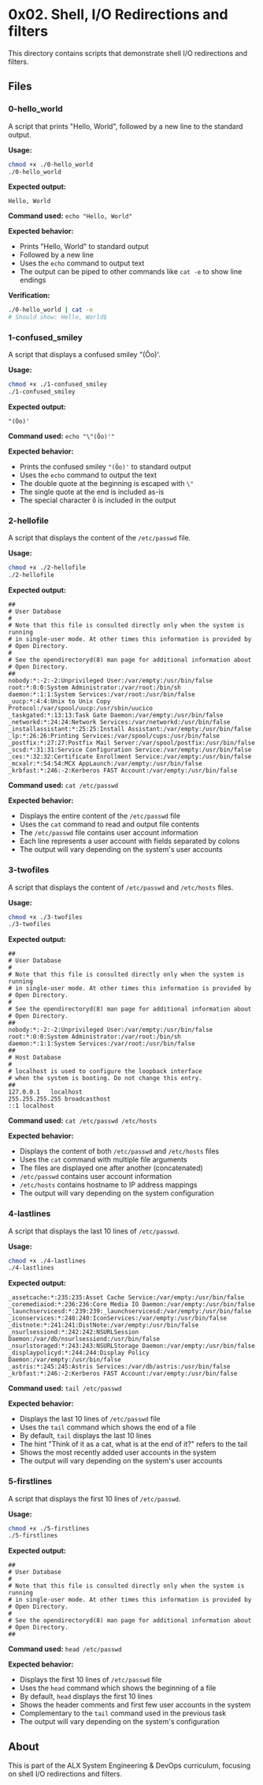 # 0x02. Shell, I/O Redirections and filters

This directory contains scripts that demonstrate shell I/O redirections and filters.

## Files

### 0-hello_world
A script that prints "Hello, World", followed by a new line to the standard output.

**Usage:**
```bash
chmod +x ./0-hello_world
./0-hello_world
```

**Expected output:**
```
Hello, World
```

**Command used:** `echo "Hello, World"`

**Expected behavior:**
- Prints "Hello, World" to standard output
- Followed by a new line
- Uses the `echo` command to output text
- The output can be piped to other commands like `cat -e` to show line endings

**Verification:**
```bash
./0-hello_world | cat -e
# Should show: Hello, World$
```

### 1-confused_smiley
A script that displays a confused smiley "(Ôo)'.

**Usage:**
```bash
chmod +x ./1-confused_smiley
./1-confused_smiley
```

**Expected output:**
```
"(Ôo)'
```

**Command used:** `echo "\"(Ôo)'"`

**Expected behavior:**
- Prints the confused smiley `"(Ôo)'` to standard output
- Uses the `echo` command to output the text
- The double quote at the beginning is escaped with `\"`
- The single quote at the end is included as-is
- The special character `Ô` is included in the output

### 2-hellofile
A script that displays the content of the `/etc/passwd` file.

**Usage:**
```bash
chmod +x ./2-hellofile
./2-hellofile
```

**Expected output:**
```
##
# User Database
#
# Note that this file is consulted directly only when the system is running
# in single-user mode. At other times this information is provided by
# Open Directory.
#
# See the opendirectoryd(8) man page for additional information about
# Open Directory.
##
nobody:*:-2:-2:Unprivileged User:/var/empty:/usr/bin/false
root:*:0:0:System Administrator:/var/root:/bin/sh
daemon:*:1:1:System Services:/var/root:/usr/bin/false
_uucp:*:4:4:Unix to Unix Copy Protocol:/var/spool/uucp:/usr/sbin/uucico
_taskgated:*:13:13:Task Gate Daemon:/var/empty:/usr/bin/false
_networkd:*:24:24:Network Services:/var/networkd:/usr/bin/false
_installassistant:*:25:25:Install Assistant:/var/empty:/usr/bin/false
_lp:*:26:26:Printing Services:/var/spool/cups:/usr/bin/false
_postfix:*:27:27:Postfix Mail Server:/var/spool/postfix:/usr/bin/false
_scsd:*:31:31:Service Configuration Service:/var/empty:/usr/bin/false
_ces:*:32:32:Certificate Enrollment Service:/var/empty:/usr/bin/false
_mcxalr:*:54:54:MCX AppLaunch:/var/empty:/usr/bin/false
_krbfast:*:246:-2:Kerberos FAST Account:/var/empty:/usr/bin/false
```

**Command used:** `cat /etc/passwd`

**Expected behavior:**
- Displays the entire content of the `/etc/passwd` file
- Uses the `cat` command to read and output file contents
- The `/etc/passwd` file contains user account information
- Each line represents a user account with fields separated by colons
- The output will vary depending on the system's user accounts

### 3-twofiles
A script that displays the content of `/etc/passwd` and `/etc/hosts` files.

**Usage:**
```bash
chmod +x ./3-twofiles
./3-twofiles
```

**Expected output:**
```
##
# User Database
#
# Note that this file is consulted directly only when the system is running
# in single-user mode. At other times this information is provided by
# Open Directory.
#
# See the opendirectoryd(8) man page for additional information about
# Open Directory.
##
nobody:*:-2:-2:Unprivileged User:/var/empty:/usr/bin/false
root:*:0:0:System Administrator:/var/root:/bin/sh
daemon:*:1:1:System Services:/var/root:/usr/bin/false
##
# Host Database
#
# localhost is used to configure the loopback interface
# when the system is booting. Do not change this entry.
##
127.0.0.1   localhost
255.255.255.255 broadcasthost
::1 localhost
```

**Command used:** `cat /etc/passwd /etc/hosts`

**Expected behavior:**
- Displays the content of both `/etc/passwd` and `/etc/hosts` files
- Uses the `cat` command with multiple file arguments
- The files are displayed one after another (concatenated)
- `/etc/passwd` contains user account information
- `/etc/hosts` contains hostname to IP address mappings
- The output will vary depending on the system configuration

### 4-lastlines
A script that displays the last 10 lines of `/etc/passwd`.

**Usage:**
```bash
chmod +x ./4-lastlines
./4-lastlines
```

**Expected output:**
```
_assetcache:*:235:235:Asset Cache Service:/var/empty:/usr/bin/false
_coremediaiod:*:236:236:Core Media IO Daemon:/var/empty:/usr/bin/false
_launchservicesd:*:239:239:_launchservicesd:/var/empty:/usr/bin/false
_iconservices:*:240:240:IconServices:/var/empty:/usr/bin/false
_distnote:*:241:241:DistNote:/var/empty:/usr/bin/false
_nsurlsessiond:*:242:242:NSURLSession Daemon:/var/db/nsurlsessiond:/usr/bin/false
_nsurlstoraged:*:243:243:NSURLStorage Daemon:/var/empty:/usr/bin/false
_displaypolicyd:*:244:244:Display Policy Daemon:/var/empty:/usr/bin/false
_astris:*:245:245:Astris Services:/var/db/astris:/usr/bin/false
_krbfast:*:246:-2:Kerberos FAST Account:/var/empty:/usr/bin/false
```

**Command used:** `tail /etc/passwd`

**Expected behavior:**
- Displays the last 10 lines of `/etc/passwd` file
- Uses the `tail` command which shows the end of a file
- By default, `tail` displays the last 10 lines
- The hint "Think of it as a cat, what is at the end of it?" refers to the tail
- Shows the most recently added user accounts in the system
- The output will vary depending on the system's user accounts

### 5-firstlines
A script that displays the first 10 lines of `/etc/passwd`.

**Usage:**
```bash
chmod +x ./5-firstlines
./5-firstlines
```

**Expected output:**
```
##
# User Database
#
# Note that this file is consulted directly only when the system is running
# in single-user mode. At other times this information is provided by
# Open Directory.
#
# See the opendirectoryd(8) man page for additional information about
# Open Directory.
##
```

**Command used:** `head /etc/passwd`

**Expected behavior:**
- Displays the first 10 lines of `/etc/passwd` file
- Uses the `head` command which shows the beginning of a file
- By default, `head` displays the first 10 lines
- Shows the header comments and first few user accounts in the system
- Complementary to the `tail` command used in the previous task
- The output will vary depending on the system's configuration

## About

This is part of the ALX System Engineering & DevOps curriculum, focusing on shell I/O redirections and filters.
